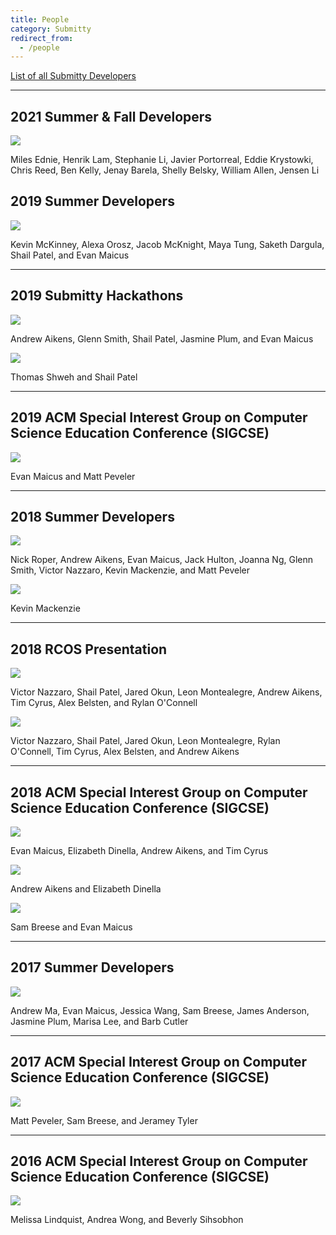 ```yaml
---
title: People
category: Submitty
redirect_from:
  - /people
---
```



[List of all Submitty Developers](https://github.com/Submitty/Submitty/blob/master/AUTHORS.md)

---


## 2021 Summer & Fall Developers

![](/images/people/2021_summer_fall.png)

Miles Ednie, Henrik Lam, Stephanie Li, Javier Portorreal, Eddie Krystowki, Chris Reed, Ben Kelly, Jenay Barela, Shelly Belsky, William Allen, Jensen Li



## 2019 Summer Developers

![](/images/people/2019_summer.jpeg)

Kevin McKinney, Alexa Orosz, Jacob McKnight, Maya Tung, Saketh Dargula, Shail Patel, and Evan Maicus

---

## 2019 Submitty Hackathons

![](/images/people/2019_may_quarterzips.jpeg)

Andrew Aikens, Glenn Smith, Shail Patel, Jasmine Plum, and Evan Maicus

![](/images/people/2019_september_thomas_shail.jpeg)

Thomas Shweh and Shail Patel

---

## 2019 ACM Special Interest Group on Computer Science Education Conference (SIGCSE)

![](/images/people/2019_sigcse_evan_matt.jpeg)

Evan Maicus and Matt Peveler

---

## 2018 Summer Developers

![](/images/people/2018_summer.jpeg)

Nick Roper, Andrew Aikens, Evan Maicus, Jack Hulton, Joanna Ng, Glenn Smith, Victor Nazzaro, Kevin Mackenzie, and Matt Peveler

![](/images/people/2018_october_kevin.jpeg)

Kevin Mackenzie

---

## 2018 RCOS Presentation

![](/images/people/2018_april_rcos_1.jpeg)

Victor Nazzaro, Shail Patel, Jared Okun, Leon Montealegre, Andrew
Aikens, Tim Cyrus, Alex Belsten, and Rylan O'Connell

![](/images/people/2018_april_rcos_2.jpeg)

Victor Nazzaro, Shail Patel, Jared Okun, Leon Montealegre,
Rylan O'Connell, Tim Cyrus, Alex Belsten, and 
Andrew Aikens

---

## 2018 ACM Special Interest Group on Computer Science Education Conference (SIGCSE)

![](/images/people/2018_sigcse_evan_elizabeth_andrew_tim.jpeg)

Evan Maicus, Elizabeth Dinella, Andrew Aikens, and Tim Cyrus

![](/images/people/2018_sigcse_andrew_elizabeth.jpeg)

Andrew Aikens and Elizabeth Dinella

![](/images/people/2018_sigcse_sam_evan.jpeg)

Sam Breese and Evan Maicus

---

## 2017 Summer Developers

![](/images/people/2017_summer.jpg)

Andrew Ma, Evan Maicus, Jessica Wang, Sam Breese, James Anderson, Jasmine Plum, Marisa Lee, and Barb Cutler

---

## 2017 ACM Special Interest Group on Computer Science Education Conference (SIGCSE)

![](/images/people/2017_sigcse_matt_sam_jeramey.jpeg)

Matt Peveler, Sam Breese, and Jeramey Tyler

---

## 2016 ACM Special Interest Group on Computer Science Education Conference (SIGCSE)

![](/images/people/2016_sigcse_melissa_andrea_beverly.jpeg)

Melissa Lindquist, Andrea Wong, and Beverly Sihsobhon